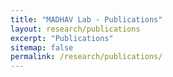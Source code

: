 ```yaml
---
title: "MADHAV Lab - Publications"
layout: research/publications
excerpt: "Publications"
sitemap: false
permalink: /research/publications/
---
```

